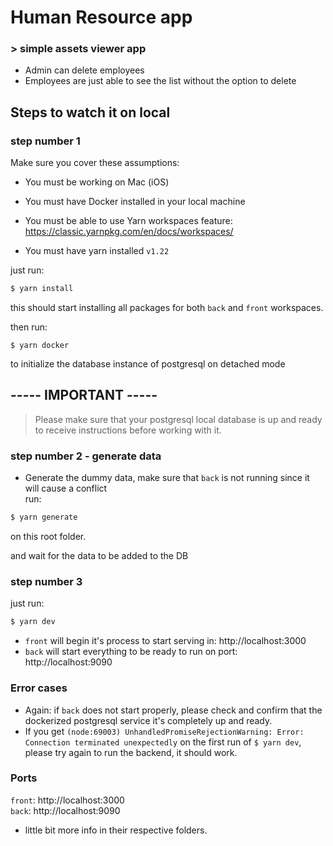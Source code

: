 # Human Resource app

### > simple assets viewer app
- Admin can delete employees 
- Employees are just able to see the list without the option to delete

## Steps to watch it on local
### step number 1 
Make sure you cover these assumptions:
- You must be working on Mac (iOS)

- You must have Docker installed in your local machine

- You must be able to use Yarn workspaces feature: 
https://classic.yarnpkg.com/en/docs/workspaces/

- You must have yarn installed `v1.22`

just run:
```bash
$ yarn install
```
this should start installing all packages for both `back` and `front` workspaces.

then run: 
```bash2
$ yarn docker
``` 
to initialize the database instance of postgresql on detached mode

## ----- IMPORTANT -----
> Please make sure that your postgresql local database is up and ready to receive instructions before working with it.

### step number 2 - generate data
- Generate the dummy data, make sure that `back` is not running since it will cause a conflict  
run: 
```bash
$ yarn generate
```
on this root folder. 

and wait for the data to be added to the DB

### step number 3 
just run:
```bash
$ yarn dev
```
- `front` will begin it's process to start serving in: http://localhost:3000
- `back` will start everything to be ready to run on port: http://localhost:9090

### Error cases
- Again: if `back` does not start properly, please check and confirm that the dockerized postgresql service it's completely up and ready.
- If you get `(node:69003) UnhandledPromiseRejectionWarning: Error: Connection terminated unexpectedly` on the first  run of `$ yarn dev`, please try again to run the backend, it should work.

### Ports
`front`: http://localhost:3000  
`back`: http://localhost:9090 

- little bit more info in their respective folders.